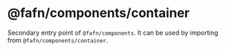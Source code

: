 # @fafn/components/container

Secondary entry point of `@fafn/components`. It can be used by importing from `@fafn/components/container`.
